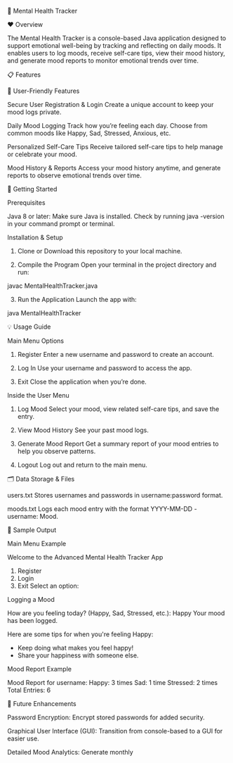 🧠 Mental Health Tracker

❤️ Overview

The Mental Health Tracker is a console-based Java application designed to support emotional well-being by tracking and reflecting on daily moods. It enables users to log moods, receive self-care tips, view their mood history, and generate mood reports to monitor emotional trends over time.


📋 Features

🌟 User-Friendly Features

Secure User Registration & Login
Create a unique account to keep your mood logs private.

Daily Mood Logging
Track how you’re feeling each day. Choose from common moods like Happy, Sad, Stressed, Anxious, etc.

Personalized Self-Care Tips
Receive tailored self-care tips to help manage or celebrate your mood.

Mood History & Reports
Access your mood history anytime, and generate reports to observe emotional trends over time.


🚀 Getting Started

Prerequisites

Java 8 or later: Make sure Java is installed. Check by running java -version in your command prompt or terminal.


Installation & Setup

1. Clone or Download this repository to your local machine.


2. Compile the Program
Open your terminal in the project directory and run:

javac MentalHealthTracker.java


3. Run the Application
Launch the app with:

java MentalHealthTracker


💡 Usage Guide

Main Menu Options

1. Register
Enter a new username and password to create an account.


2. Log In
Use your username and password to access the app.


3. Exit
Close the application when you’re done.



Inside the User Menu

1. Log Mood
Select your mood, view related self-care tips, and save the entry.


2. View Mood History
See your past mood logs.


3. Generate Mood Report
Get a summary report of your mood entries to help you observe patterns.


4. Logout
Log out and return to the main menu.


🗂️ Data Storage & Files

users.txt
Stores usernames and passwords in username:password format.

moods.txt
Logs each mood entry with the format YYYY-MM-DD - username: Mood.


📝 Sample Output

Main Menu Example

Welcome to the Advanced Mental Health Tracker App
1. Register
2. Login
3. Exit
Select an option:

Logging a Mood

How are you feeling today? (Happy, Sad, Stressed, etc.): Happy
Your mood has been logged.

Here are some tips for when you're feeling Happy:
- Keep doing what makes you feel happy!
- Share your happiness with someone else.

Mood Report Example

Mood Report for username:
Happy: 3 times
Sad: 1 time
Stressed: 2 times
Total Entries: 6


🔮 Future Enhancements

Password Encryption: Encrypt stored passwords for added security.

Graphical User Interface (GUI): Transition from console-based to a GUI for easier use.

Detailed Mood Analytics: Generate monthly





